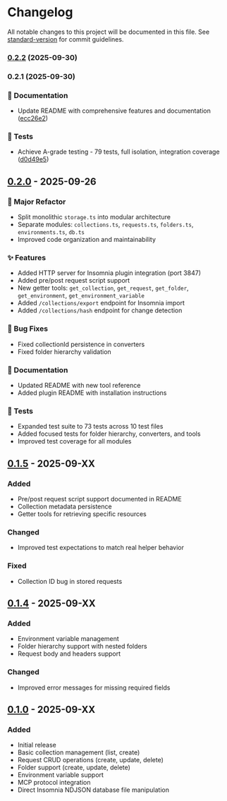 # Changelog

All notable changes to this project will be documented in this file. See [standard-version](https://github.com/conventional-changelog/standard-version) for commit guidelines.

### [0.2.2](https://github.com/meatpaste/insomnia-mcp/compare/v0.2.1...v0.2.2) (2025-09-30)

### 0.2.1 (2025-09-30)


### 📝 Documentation

* Update README with comprehensive features and documentation ([ecc26e2](https://github.com/meatpaste/insomnia-mcp/commit/ecc26e2bf899e71a3a868100691a6858d43c545b))


### 🧪 Tests

* Achieve A-grade testing - 79 tests, full isolation, integration coverage ([d0d49e5](https://github.com/meatpaste/insomnia-mcp/commit/d0d49e527fb568fed2590f5a493db7407166587d))

## [0.2.0] - 2025-09-26

### 🎉 Major Refactor
- Split monolithic `storage.ts` into modular architecture
- Separate modules: `collections.ts`, `requests.ts`, `folders.ts`, `environments.ts`, `db.ts`
- Improved code organization and maintainability

### ✨ Features
- Added HTTP server for Insomnia plugin integration (port 3847)
- Added pre/post request script support
- New getter tools: `get_collection`, `get_request`, `get_folder`, `get_environment`, `get_environment_variable`
- Added `/collections/export` endpoint for Insomnia import
- Added `/collections/hash` endpoint for change detection

### 🐛 Bug Fixes
- Fixed collectionId persistence in converters
- Fixed folder hierarchy validation

### 📝 Documentation
- Updated README with new tool reference
- Added plugin README with installation instructions

### 🧪 Tests
- Expanded test suite to 73 tests across 10 test files
- Added focused tests for folder hierarchy, converters, and tools
- Improved test coverage for all modules

## [0.1.5] - 2025-09-XX

### Added
- Pre/post request script support documented in README
- Collection metadata persistence
- Getter tools for retrieving specific resources

### Changed
- Improved test expectations to match real helper behavior

### Fixed
- Collection ID bug in stored requests

## [0.1.4] - 2025-09-XX

### Added
- Environment variable management
- Folder hierarchy support with nested folders
- Request body and headers support

### Changed
- Improved error messages for missing required fields

## [0.1.0] - 2025-09-XX

### Added
- Initial release
- Basic collection management (list, create)
- Request CRUD operations (create, update, delete)
- Folder support (create, update, delete)
- Environment variable support
- MCP protocol integration
- Direct Insomnia NDJSON database file manipulation

[Unreleased]: https://github.com/yourusername/insomnia-mcp/compare/v0.2.0...HEAD
[0.2.0]: https://github.com/yourusername/insomnia-mcp/compare/v0.1.5...v0.2.0
[0.1.5]: https://github.com/yourusername/insomnia-mcp/compare/v0.1.4...v0.1.5
[0.1.4]: https://github.com/yourusername/insomnia-mcp/compare/v0.1.0...v0.1.4
[0.1.0]: https://github.com/yourusername/insomnia-mcp/releases/tag/v0.1.0